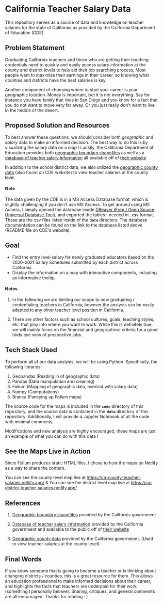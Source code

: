 # California Teacher Salary Data

This repository serves as a source of data and knowledge on teacher salaries for the state of California as provided by the California Department of Education (CDE). 


## Problem Statement

Graduating California teachers and those who are getting their teaching credentials need to quickly and easily access  salary information at the county and district levels to help aid their job searching process. Most people want to maximize their earnings in their career, so knowing what counties and districts have the best salaries is key. 

Another component of choosing where to start your career is your geographic location. Money is important, but it is not everything. Say for instance you have family that lives in San Diego and you know for a fact that you do not want to move very far away. Or you just really don't want to live in the middle of the desert.

## Proposed Solution and Resources

To best answer these questions, we should consider both *geographic* and *salary* data to make an informed decision. The best way to do this is by visualizing the salary data on a map ! Luckily, the California Department of Education provides both [geographic boundary shapefiles](https://gis.data.ca.gov/datasets/CDEGIS::california-school-district-areas-2020-21/explore) as well as a [database of teacher salary information](https://www.cde.ca.gov/ds/fd/cs/) all available off of [their website](https://www.cde.ca.gov/)

In addition to the school district data, we also utilized the [geographic county data](https://gis.data.ca.gov/datasets/8713ced9b78a4abb97dc130a691a8695/explore) (also found on CDE website) to view teacher salaries at the county level.

#### Note
The data given by the CDE is in a MS Access Database format, which is slightly challenging if you don't use MS Access. To get around using MS Access, I simply opened the database inside [DBeaver (Free / Open Source Universal Database Tool)](https://dbeaver.io/), and exported the tables I needed in **`.csv`** format. These are the csv files listed inside of the **`data`** directory. The database documentation can be found on the link to the database listed above (README file on CDE's website).

## Goal

* Find the entry level salary for newly graduated educators based on the 2020-2021 Salary Schedules submitted by each district across California
* Display the information on a map with interactive components, including an informative tooltip.

#### Notes

1. In the following we are limiting our scope to new graduating / credentialing teachers in California, however the analysis can be easily adapted to any other teacher level position in California.


2. There are other factors such as school cultures, goals, teaching styles, etc. that play into where you want to work. While this is definitely true, we will mainly focus on the financial and geographical criteria for a good birds eye view of prospective jobs.

## Tech Stack Used

To perform all of our data analysis, we will be using Python. Specifically, the following libraries:

1. Geopandas (Reading in of geographic data)
2. Pandas (Data manipulation and cleaning)
3. Folium (Mapping of geographic data, overlaid with salary data)
4. Numpy (Computations)
5. Branca (Fancying up Folium maps)

The source code for the maps is included in the **`code`** directory of this repository, and the source data is contained in the **`data`** directory of this repository. Additionally, I will provide a Jupyter Notebook of all the code with minimal comments. 

Modifications and new analysis are highly encouraged, these maps are just an example of what you can do with this data ! 

## See the Maps Live in Action

Since Folium produces static HTML files, I chose to host the maps on Netlify as a way to share the content. 

You can see the county level map live at https://ca-county-teacher-salaries.netlify.app/
&
You can see the district level map live at https://ca-district-teacher-salaries.netlify.app/

## References
1. [Geographic boundary shapefiles](https://gis.data.ca.gov/datasets/CDEGIS::california-school-district-areas-2020-21/explore) provided by the California government
2. [Database of teacher salary information](https://www.cde.ca.gov/ds/fd/cs/) provided by the California government and available to the public off of [their website](https://www.cde.ca.gov/)

3. [Geographic county data](https://gis.data.ca.gov/datasets/8713ced9b78a4abb97dc130a691a8695/explore) provided by the California government. (Used to view teacher salaries at the county level)

## Final Words
If you know someone that is going to become a teacher or is thinking about changing districts / counties, this is a great resource for them. This allows an education professional to make informed decisions about their career, and highlights the facts that teachers are underpaid for their work (something I personally believe). Sharing, critiques, and general comments are all encouraged. Thanks for reading : )
